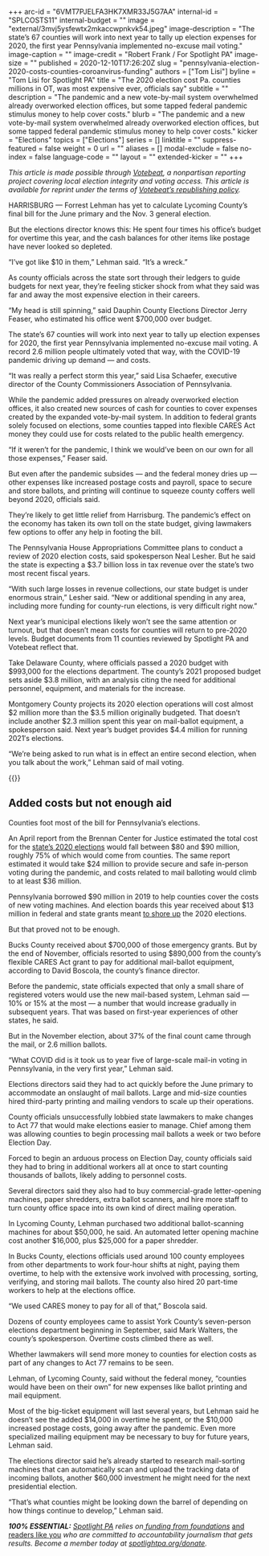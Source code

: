 +++
arc-id = "6VMT7PJELFA3HK7XMR33J5G7AA"
internal-id = "SPLCOSTS11"
internal-budget = ""
image = "external/3mvj5ysfewtx2mkaccwpnkvk54.jpeg"
image-description = "The state’s 67 counties will work into next year to tally up election expenses for 2020, the first year Pennsylvania implemented no-excuse mail voting."
image-caption = ""
image-credit = "Robert Frank / For Spotlight PA"
image-size = ""
published = 2020-12-10T17:26:20Z
slug = "pennsylvania-election-2020-costs-counties-coroanvirus-funding"
authors = ["Tom Lisi"]
byline = "Tom Lisi for Spotlight PA"
title = "The 2020 election cost Pa. counties millions in OT, was most expensive ever, officials say"
subtitle = ""
description = "The pandemic and a new vote-by-mail system overwhelmed already overworked election offices, but some tapped federal pandemic stimulus money to help cover costs."
blurb = "The pandemic and a new vote-by-mail system overwhelmed already overworked election offices, but some tapped federal pandemic stimulus money to help cover costs."
kicker = "Elections"
topics = ["Elections"]
series = []
linktitle = ""
suppress-featured = false
weight = 0
url = ""
aliases = []
modal-exclude = false
no-index = false
language-code = ""
layout = ""
extended-kicker = ""
+++

<i>This article is made possible through </i><a href="http://votebeat.org/"><i>Votebeat</i></a><i>, a nonpartisan reporting project covering local election integrity and voting access. This article is available for reprint under the terms of </i><a href="https://www.votebeat.org/pages/republishing"><i>Votebeat’s republishing policy</i></a><i>.</i>

HARRISBURG — Forrest Lehman has yet to calculate Lycoming County’s final bill for the June primary and the Nov. 3 general election.

But the elections director knows this: He spent four times his office’s budget for overtime this year, and the cash balances for other items like postage have never looked so depleted.

“I’ve got like $10 in them,” Lehman said. “It’s a wreck.”

As county officials across the state sort through their ledgers to guide budgets for next year, they’re feeling sticker shock from what they said was far and away the most expensive election in their careers.

“My head is still spinning,” said Dauphin County Elections Director Jerry Feaser, who estimated his office went $700,000 over budget.

The state’s 67 counties will work into next year to tally up election expenses for 2020, the first year Pennsylvania implemented no-excuse mail voting. A record 2.6 million people ultimately voted that way, with the COVID-19 pandemic driving up demand — and costs.

“It was really a perfect storm this year,” said Lisa Schaefer, executive director of the County Commissioners Association of Pennsylvania.

<script src="https://www.spotlightpa.org/embed.js" async></script><div data-spl-embed-version="1" data-spl-src="https://www.spotlightpa.org/embeds/donate/?teaser_text=Spotlight%20PA%20provides%20essential%2C%20public-service%20journalism%20thanks%20to%20readers%20like%20you.%20%3Cb%3EBecome%20a%20member%20today%20with%20a%20gift%20of%20%2415%2Fmonth%20or%20more%20and%20receive%20our%20exclusive%20Pennsylvania%20tote%20bag.%3C%2Fb%3E&cta_text=YES%2C%20COUNT%20ME%20IN&eyebrow_text=BECOME%20A%20MEMBER"></div>

While the pandemic added pressures on already overworked election offices, it also created new sources of cash for counties to cover expenses created by the expanded vote-by-mail system. In addition to federal grants solely focused on elections, some counties tapped into flexible CARES Act money they could use for costs related to the public health emergency.

“If it weren’t for the pandemic, I think we would’ve been on our own for all those expenses,” Feaser said.

But even after the pandemic subsides — and the federal money dries up — other expenses like increased postage costs and payroll, space to secure and store ballots, and printing will continue to squeeze county coffers well beyond 2020, officials said.

They’re likely to get little relief from Harrisburg. The pandemic’s effect on the economy has taken its own toll on the state budget, giving lawmakers few options to offer any help in footing the bill.

The Pennsylvania House Appropriations Committee plans to conduct a review of 2020 election costs, said spokesperson Neal Lesher. But he said the state is expecting a $3.7 billion loss in tax revenue over the state’s two most recent fiscal years.

“With such large losses in revenue collections, our state budget is under enormous strain,” Lesher said. “New or additional spending in any area, including more funding for county-run elections, is very difficult right now.”

Next year’s municipal elections likely won’t see the same attention or turnout, but that doesn’t mean costs for counties will return to pre-2020 levels. Budget documents from 11 counties reviewed by Spotlight PA and Votebeat reflect that.

Take Delaware County, where officials passed a 2020 budget with $993,000 for the elections department. The county’s 2021 proposed budget sets aside $3.8 million, with an analysis citing the need for additional personnel, equipment, and materials for the increase.

Montgomery County projects its 2020 election operations will cost almost $2 million more than the $3.5 million originally budgeted. That doesn’t include another $2.3 million spent this year on mail-ballot equipment, a spokesperson said. Next year’s budget provides $4.4 million for running 2021′s elections.

“We’re being asked to run what is in effect an entire second election, when you talk about the work,” Lehman said of mail voting.

{{<picture src="external/0p5xhj0d5z3dw03henjbf7r2k0.jpeg" description="By the end of November, officials in Bucks County resorted to using $890,000 from the county’s flexible CARES Act grant to pay for additional mail-ballot equipment." caption="By the end of November, officials in Bucks County resorted to using $890,000 from the county’s flexible CARES Act grant to pay for additional mail-ballot equipment." credit="TYGER WILLIAMS / Philadelphia Inquirer">}} 

## Added costs but not enough aid

Counties foot most of the bill for Pennsylvania’s elections.

An April report from the Brennan Center for Justice estimated the total cost for the <a href="https://www.brennancenter.org/sites/default/files/2020-04/2020_04_5StateCostAnalysis_0.pdf">state’s 2020 elections</a> would fall between $80 and $90 million, roughly 75% of which would come from counties. The same report estimated it would take $24 million to provide secure and safe in-person voting during the pandemic, and costs related to mail balloting would climb to at least $36 million.

Pennsylvania borrowed $90 million in 2019 to help counties cover the costs of new voting machines. And election boards this year received about $13 million in federal and state grants meant <a href="https://www.dos.pa.gov/VotingElections/Pages/2020-Federal-Grants.aspx">to shore up</a> the 2020 elections.

But that proved not to be enough.

Bucks County received about $700,000 of those emergency grants. But by the end of November, officials resorted to using $890,000 from the county’s flexible CARES Act grant to pay for additional mail-ballot equipment, according to David Boscola, the county’s finance director.

Before the pandemic, state officials expected that only a small share of registered voters would use the new mail-based system, Lehman said — 10% or 15% at the most — a number that would increase gradually in subsequent years. That was based on first-year experiences of other states, he said.

But in the November election, about 37% of the final count came through the mail, or 2.6 million ballots.

“What COVID did is it took us to year five of large-scale mail-in voting in Pennsylvania, in the very first year,” Lehman said.

Elections directors said they had to act quickly before the June primary to accommodate an onslaught of mail ballots. Large and mid-size counties hired third-party printing and mailing vendors to scale up their operations.

<script src="https://www.spotlightpa.org/embed.js" async></script><div data-spl-embed-version="1" data-spl-src="https://www.spotlightpa.org/embeds/newsletter/"></div>

County officials unsuccessfully lobbied state lawmakers to make changes to Act 77 that would make elections easier to manage. Chief among them was allowing counties to begin processing mail ballots a week or two before Election Day.

Forced to begin an arduous process on Election Day, county officials said they had to bring in additional workers all at once to start counting thousands of ballots, likely adding to personnel costs.

Several directors said they also had to buy commercial-grade letter-opening machines, paper shredders, extra ballot scanners, and hire more staff to turn county office space into its own kind of direct mailing operation.

In Lycoming County, Lehman purchased two additional ballot-scanning machines for about $50,000, he said. An automated letter opening machine cost another $16,000, plus $25,000 for a paper shredder.

In Bucks County, elections officials used around 100 county employees from other departments to work four-hour shifts at night, paying them overtime, to help with the extensive work involved with processing, sorting, verifying, and storing mail ballots. The county also hired 20 part-time workers to help at the elections office.

“We used CARES money to pay for all of that,” Boscola said.

Dozens of county employees came to assist York County’s seven-person elections department beginning in September, said Mark Walters, the county’s spokesperson. Overtime costs climbed there as well.

Whether lawmakers will send more money to counties for election costs as part of any changes to Act 77 remains to be seen.

Lehman, of Lycoming County, said without the federal money, “counties would have been on their own” for new expenses like ballot printing and mail equipment.

Most of the big-ticket equipment will last several years, but Lehman said he doesn’t see the added $14,000 in overtime he spent, or the $10,000 increased postage costs, going away after the pandemic. Even more specialized mailing equipment may be necessary to buy for future years, Lehman said.

The elections director said he’s already started to research mail-sorting machines that can automatically scan and upload the tracking data of incoming ballots, another $60,000 investment he might need for the next presidential election.

“That’s what counties might be looking down the barrel of depending on how things continue to develop,” Lehman said.

<i><b>100% ESSENTIAL:</b></i><i> </i><a href="https://www.spotlightpa.org/"><i>Spotlight PA</i></a><i> relies on</i><a href="https://www.spotlightpa.org/support"><i> funding from foundations</i></a><i> </i><a href="https://www.spotlightpa.org/support">and readers like you</a><i> who are committed to accountability journalism that gets results. Become a member today at </i><a href="http://spotlightpa.fundjournalism.org/donate?campaign=701Dn000000YgovIAC"><i>spotlightpa.org/donate</i></a><i>.</i>
